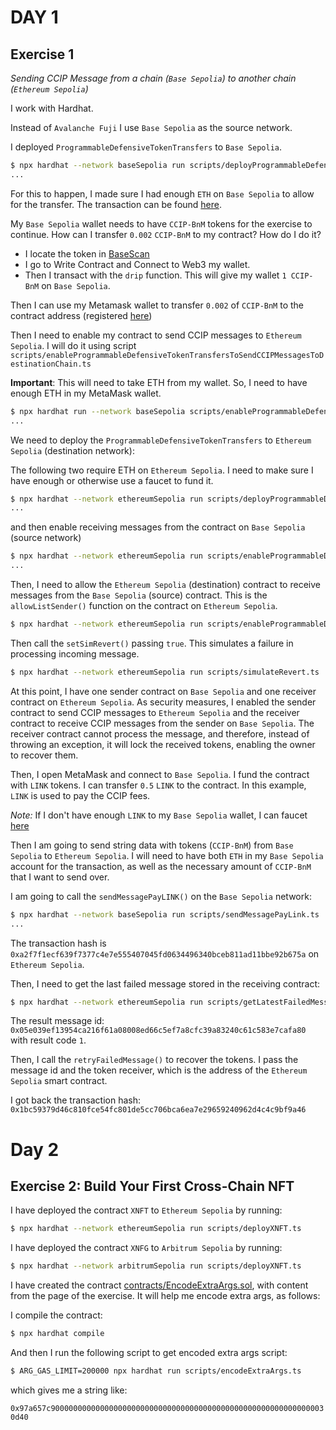 # DAY 1

## Exercise 1

*Sending CCIP Message from a chain (`Base Sepolia`) to another chain (`Ethereum Sepolia`)*

I work with Hardhat.

Instead of `Avalanche Fuji` I use `Base Sepolia` as the source network.

I deployed `ProgrammableDefensiveTokenTransfers` to `Base Sepolia`.

```bash
$ npx hardhat --network baseSepolia run scripts/deployProgrammableDefensiveTokenTransfers.ts
...
```

For this to happen, I made sure I had enough `ETH` on `Base Sepolia` to allow for the transfer. The transaction
can be found [here](https://sepolia.basescan.org/tx/0x19d4958218b07eda8c50e43172855a7acd544b9947f4cb97445f5b1e818be654).

My `Base Sepolia` wallet needs to have `CCIP-BnM` tokens for the exercise to continue. How can I transfer `0.002` `CCIP-BnM` to my contract?
How do I do it?

- I locate the token in [BaseScan](https://sepolia.basescan.org/token/0x88a2d74f47a237a62e7a51cdda67270ce381555e)
- I go to Write Contract and Connect to Web3 my wallet.
- Then I transact with the `drip` function. This will give my wallet `1 CCIP-BnM` on `Base Sepolia`.

Then I can use my Metamask wallet to transfer `0.002` of `CCIP-BnM` to the contract address (registered [here](./scripts/Base%20Sepolia_ProgrammableDefensiveTokenTransfers.json))

Then I need to enable my contract to send CCIP messages to `Ethereum Sepolia`.
I will do it using script `scripts/enableProgrammableDefensiveTokenTransfersToSendCCIPMessagesToDestinationChain.ts`

**Important**: This will need to take ETH from my wallet. So, I need to have enough ETH in my MetaMask
wallet.

```bash
$ npx hardhat run --network baseSepolia scripts/enableProgrammableDefensiveTokenTransfersToSendCCIPMessagesToDestinationChain.ts
...
```

We need to deploy the `ProgrammableDefensiveTokenTransfers` to `Ethereum Sepolia` (destination network):

The following two require ETH on `Ethereum Sepolia`. I need to make sure I have enough or otherwise use a faucet to fund it.

```bash
$ npx hardhat --network ethereumSepolia run scripts/deployProgrammableDefensiveTokenTransfers.ts
...
```

and then enable receiving messages from the contract on `Base Sepolia` (source network)

```bash
$ npx hardhat --network ethereumSepolia run scripts/enableProgrammableDefensiveTokenTransfersToReceiveCCIPMessagesFromSourceChain.ts
...
```

Then, I need to allow the `Ethereum Sepolia` (destination) contract to receive messages from the `Base Sepolia` (source)
contract. This is the `allowListSender()` function on the contract on `Ethereum Sepolia`.

```bash
$ npx hardhat --network ethereumSepolia run scripts/enableProgrammableDefensiveTokenTransfersToReceiveCCIPMessagesFromSourceContract.ts
```

Then call the `setSimRevert()` passing `true`. This simulates a failure in processing incoming message.

```bash
$ npx hardhat --network ethereumSepolia run scripts/simulateRevert.ts
```

At this point, I have one sender contract on `Base Sepolia` and one receiver contract on `Ethereum Sepolia`. As security measures, I enabled the sender contract to send CCIP messages to `Ethereum Sepolia` and the receiver contract to receive CCIP messages from the sender on `Base Sepolia`. The receiver contract cannot process the message, and therefore, instead of throwing an exception, it will lock the received tokens, enabling the owner to recover them.

Then, I open MetaMask and connect to `Base Sepolia`. I fund the contract with `LINK` tokens.
I can transfer `0.5` `LINK` to the contract. In this example, `LINK` is used to pay the CCIP fees.

*Note:* If I don't have enough `LINK` to my `Base Sepolia` wallet, I can faucet [here](https://faucets.chain.link/)

Then I am going to send string data with tokens (`CCIP-BnM`) from `Base Sepolia` to `Ethereum Sepolia`.
I will need to have both `ETH` in my `Base Sepolia` account for the transaction, as well as the
necessary amount of `CCIP-BnM` that I want to send over.

I am going to call the `sendMessagePayLINK()` on the `Base Sepolia` network:

```bash
$ npx hardhat --network baseSepolia run scripts/sendMessagePayLink.ts
...
```
The transaction hash is `0xa2f7f1ecf639f7377c4e7e555407045fd0634496340bceb811ad11bbe92b675a` on `Ethereum Sepolia`.

Then, I need to get the last failed message stored in the receiving contract:

```bash
$ npx hardhat --network ethereumSepolia run scripts/getLatestFailedMessage()
```
The result message id: `0x05e039ef13954ca216f61a08008ed66c5ef7a8cfc39a83240c61c583e7cafa80` with result code `1`.

Then, I call the `retryFailedMessage()` to recover the tokens. I pass the message id and the token receiver, which is the
address of the `Ethereum Sepolia` smart contract.

I got back the transaction hash: `0x1bc59379d46c810fce54fc801de5cc706bca6ea7e29659240962d4c4c9bf9a46`

# Day 2

## Exercise 2: Build Your First Cross-Chain NFT

I have deployed the contract `XNFT` to `Ethereum Sepolia` by running:

```bash
$ npx hardhat --network ethereumSepolia run scripts/deployXNFT.ts
```

I have deployed the contract `XNFG` to `Arbitrum Sepolia` by running:

```bash
$ npx hardhat --network arbitrumSepolia run scripts/deployXNFT.ts
```

I have created the contract [contracts/EncodeExtraArgs.sol](./contracts/EncodeExtraArgs.sol),
with content from the page of the exercise. It will help me encode extra args, as follows:

I compile the contract:

```bash
$ npx hardhat compile
```


And then I run the following script to get encoded extra args script:

```bash
$ ARG_GAS_LIMIT=200000 npx hardhat run scripts/encodeExtraArgs.ts
```

which gives me a string like:

`0x97a657c90000000000000000000000000000000000000000000000000000000000030d40`
